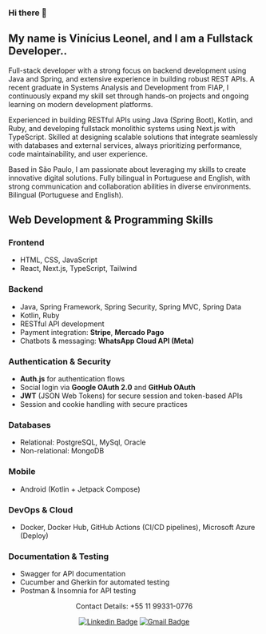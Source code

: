 ### Hi there 👋

## My name is Vinícius Leonel, and I am a Fullstack Developer.. 

Full-stack developer with a strong focus on backend development using Java and Spring, and extensive experience in building robust REST APIs. A recent graduate in Systems Analysis and Development from FIAP, I continuously expand my skill set through hands-on projects and ongoing learning on modern development platforms.

Experienced in building RESTful APIs using Java (Spring Boot), Kotlin, and Ruby, and developing fullstack monolithic systems using Next.js with TypeScript. Skilled at designing scalable solutions that integrate seamlessly with databases and external services, always prioritizing performance, code maintainability, and user experience.

Based in São Paulo, I am passionate about leveraging my skills to create innovative digital solutions. Fully bilingual in Portuguese and English, with strong communication and collaboration abilities in diverse environments.
Bilingual (Portuguese and English).  

## Web Development & Programming Skills  

### Frontend  
- HTML, CSS, JavaScript  
- React, Next.js, TypeScript, Tailwind  

### Backend  
- Java, Spring Framework, Spring Security, Spring MVC, Spring Data
- Kotlin, Ruby
- RESTful API development
- Payment integration: **Stripe**, **Mercado Pago**
- Chatbots & messaging: **WhatsApp Cloud API (Meta)**

### Authentication & Security  
- **Auth.js** for authentication flows  
- Social login via **Google OAuth 2.0** and **GitHub OAuth**  
- **JWT** (JSON Web Tokens) for secure session and token-based APIs  
- Session and cookie handling with secure practices

### Databases  
- Relational: PostgreSQL, MySql, Oracle
- Non-relational: MongoDB  

### Mobile  
- Android (Kotlin + Jetpack Compose)  

### DevOps & Cloud  
- Docker, Docker Hub, GitHub Actions (CI/CD pipelines), Microsoft Azure (Deploy)

### Documentation & Testing  
- Swagger for API documentation  
- Cucumber and Gherkin for automated testing
- Postman & Insomnia for API testing 

<!-- <p align="center">
  <img align="center" src="https://github-readme-stats.vercel.app/api/top-langs/?username=viniciusleonel&layout=compact&theme=radical"> 
</p> -->

<!-- LinkedIn: https://www.linkedin.com/in/viniciuslps/ -->

 <p align="center">
  Contact Details: +55 11 99331-0776 
</p> 
<p align="center">
   <a href="https://www.linkedin.com/in/viniciusleonel-dev/" target="blank"><img alt="Linkedin Badge" src="https://img.shields.io/badge/-VINICIUSLPS%20-00BFFF?style=for-the-badge&logo=Linkedin&logoColor=white&link=https://www.linkedin.com/in/viniciuslps/"/></a>  
<!--   <a href="https://viniciusleonel.dev.br" target="blank">
    <img alt="WebSite Badge" src="https://img.shields.io/badge/website-071952?style=for-the-badge&logo=About&logoColor=white"/>
  </a>  -->
  <a href="mailto:viniciuslps.dev@gmail.com" target="blank">
    <img alt="Gmail Badge" src="https://img.shields.io/badge/-viniciuslps.dev@gmail.com-DC143C?style=for-the-badge&logo=Gmail&logoColor=white&link=mailto:viniciuslps.dev@gmail.com"/>
  </a>
  
</p>

<!--<p align="center">
  <img align="center" src="https://github-readme-stats.vercel.app/api?username=viniciusleonel&show_icons=true&theme=radical"> 
</p> -->

<!--outro tema favorito = tokyonight -->

